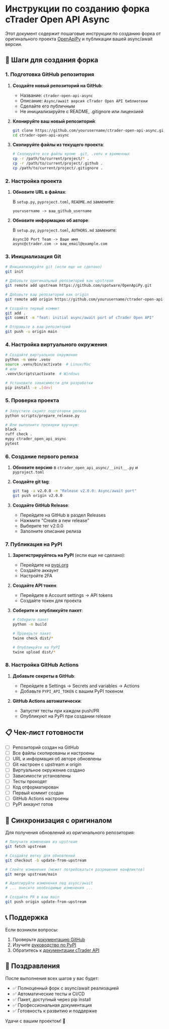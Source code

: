 # Инструкции по созданию форка cTrader Open API Async

Этот документ содержит пошаговые инструкции по созданию форка от оригинального проекта [OpenApiPy](https://github.com/spotware/OpenApiPy) и публикации вашей async/await версии.

## 🚀 Шаги для создания форка

### 1. Подготовка GitHub репозитория

1. **Создайте новый репозиторий на GitHub**:
   - Название: `ctrader-open-api-async`
   - Описание: `Async/await версия cTrader Open API библиотеки`
   - Сделайте его публичным
   - Не инициализируйте с README, .gitignore или лицензией

2. **Клонируйте ваш новый репозиторий**:

   ```bash
   git clone https://github.com/yourusername/ctrader-open-api-async.git
   cd ctrader-open-api-async
   ```

3. **Скопируйте файлы из текущего проекта**:

   ```bash
   # Скопируйте все файлы кроме .git, .venv и временных
   cp -r /path/to/current/project/* .
   cp -r /path/to/current/project/.github .
   cp /path/to/current/project/.gitignore .
   ```

### 2. Настройка проекта

1. **Обновите URL в файлах**:

   В `setup.py`, `pyproject.toml`, `README.md` замените:

   ```
   yourusername -> ваш_github_username
   ```

2. **Обновите информацию об авторе**:

   В `setup.py`, `pyproject.toml`, `AUTHORS.md` замените:

   ```
   AsyncIO Port Team -> Ваше имя
   async@ctrader.com -> ваш_email@example.com
   ```

### 3. Инициализация Git

```bash
# Инициализируйте git (если еще не сделано)
git init

# Добавьте оригинальный репозиторий как upstream
git remote add upstream https://github.com/spotware/OpenApiPy.git

# Добавьте ваш репозиторий как origin
git remote add origin https://github.com/yourusername/ctrader-open-api-async.git

# Создайте первый коммит
git add .
git commit -m "feat: initial async/await port of cTrader Open API"

# Отправьте в ваш репозиторий
git push -u origin main
```

### 4. Настройка виртуального окружения

```bash
# Создайте виртуальное окружение
python -m venv .venv
source .venv/bin/activate  # Linux/Mac
# или
.venv\Scripts\activate  # Windows

# Установите зависимости для разработки
pip install -e .[dev]
```

### 5. Проверка проекта

```bash
# Запустите скрипт подготовки релиза
python scripts/prepare_release.py

# Или выполните проверки вручную:
black .
ruff check .
mypy ctrader_open_api_async
pytest
```

### 6. Создание первого релиза

1. **Обновите версию** в `ctrader_open_api_async/__init__.py` и `pyproject.toml`

2. **Создайте git tag**:

   ```bash
   git tag -a v2.0.0 -m "Release v2.0.0: Async/await port"
   git push origin v2.0.0
   ```

3. **Создайте GitHub Release**:
   - Перейдите на GitHub в раздел Releases
   - Нажмите "Create a new release"
   - Выберите тег v2.0.0
   - Заполните описание релиза

### 7. Публикация на PyPI

1. **Зарегистрируйтесь на PyPI** (если еще не сделано):
   - Перейдите на [pypi.org](https://pypi.org)
   - Создайте аккаунт
   - Настройте 2FA

2. **Создайте API токен**:
   - Перейдите в Account settings → API tokens
   - Создайте токен для проекта

3. **Соберите и опубликуйте пакет**:

   ```bash
   # Соберите пакет
   python -m build
   
   # Проверьте пакет
   twine check dist/*
   
   # Опубликуйте на PyPI
   twine upload dist/*
   ```

### 8. Настройка GitHub Actions

1. **Добавьте секреты в GitHub**:
   - Перейдите в Settings → Secrets and variables → Actions
   - Добавьте `PYPI_API_TOKEN` с вашим PyPI токеном

2. **GitHub Actions автоматически**:
   - Запустят тесты при каждом push/PR
   - Опубликуют на PyPI при создании release

## 📋 Чек-лист готовности

- [ ] Репозиторий создан на GitHub
- [ ] Все файлы скопированы и настроены
- [ ] URL и информация об авторе обновлены
- [ ] Git настроен с upstream и origin
- [ ] Виртуальное окружение создано
- [ ] Зависимости установлены
- [ ] Тесты проходят
- [ ] Код отформатирован
- [ ] Первый коммит создан
- [ ] GitHub Actions настроены
- [ ] PyPI аккаунт готов

## 🔄 Синхронизация с оригиналом

Для получения обновлений из оригинального репозитория:

```bash
# Получите изменения из upstream
git fetch upstream

# Создайте ветку для обновлений
git checkout -b update-from-upstream

# Слейте изменения (может потребоваться разрешение конфликтов)
git merge upstream/main

# Адаптируйте изменения под async/await
# ... внесите необходимые изменения ...

# Создайте PR в ваш main
git push origin update-from-upstream
```

## 📞 Поддержка

Если возникли вопросы:

1. Проверьте [документацию GitHub](https://docs.github.com/en/get-started/quickstart/fork-a-repo)
2. Изучите [руководство по PyPI](https://packaging.python.org/en/latest/tutorials/packaging-projects/)
3. Обратитесь к [документации cTrader API](https://help.ctrader.com/open-api/)

## 🎉 Поздравления

После выполнения всех шагов у вас будет:

- ✅ Полноценный форк с async/await реализацией
- ✅ Автоматические тесты и CI/CD
- ✅ Пакет, доступный через pip install
- ✅ Профессиональная документация
- ✅ Готовность к развитию и поддержке

Удачи с вашим проектом! 🚀
